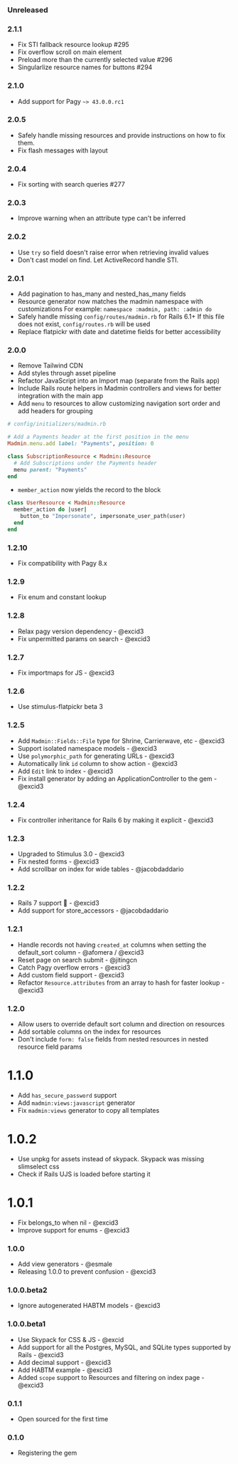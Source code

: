 ### Unreleased

### 2.1.1

- Fix STI fallback resource lookup #295
- Fix overflow scroll on main element
- Preload more than the currently selected value #296
- Singularlize resource names for buttons #294

### 2.1.0

- Add support for Pagy `~> 43.0.0.rc1`

### 2.0.5

- Safely handle missing resources and provide instructions on how to fix them.
- Fix flash messages with layout

### 2.0.4

- Fix sorting with search queries #277

### 2.0.3

- Improve warning when an attribute type can't be inferred

### 2.0.2

- Use `try` so field doesn't raise error when retrieving invalid values
- Don't cast model on find. Let ActiveRecord handle STI.

### 2.0.1

- Add pagination to has_many and nested_has_many fields
- Resource generator now matches the madmin namespace with customizations
  For example: `namespace :madmin, path: :admin do`
- Safely handle missing `config/routes/madmin.rb` for Rails 6.1+
  If this file does not exist, `config/routes.rb` will be used
- Replace flatpickr with date and datetime fields for better accessibility

### 2.0.0

- Remove Tailwind CDN
- Add styles through asset pipeline
- Refactor JavaScript into an Import map (separate from the Rails app)
- Include Rails route helpers in Madmin controllers and views for better integration with the main app
- Add `menu` to resources to allow customizing navigation sort order and add headers for grouping

```ruby
# config/initializers/madmin.rb

# Add a Payments header at the first position in the menu
Madmin.menu.add label: "Payments", position: 0
```

```ruby
class SubscriptionResource < Madmin::Resource
  # Add Subscriptions under the Payments header
  menu parent: "Payments"
end
```

- `member_action` now yields the record to the block

```ruby
class UserResource < Madmin::Resource
  member_action do |user|
    button_to "Impersonate", impersonate_user_path(user)
  end
end
```

### 1.2.10

- Fix compatibility with Pagy 8.x

### 1.2.9

- Fix enum and constant lookup

### 1.2.8

- Relax pagy version dependency - @excid3
- Fix unpermitted params on search - @excid3

### 1.2.7

- Fix importmaps for JS - @excid3

### 1.2.6

- Use stimulus-flatpickr beta 3

### 1.2.5

- Add `Madmin::Fields::File` type for Shrine, Carrierwave, etc - @excid3
- Support isolated namespace models - @excid3
- Use `polymorphic_path` for generating URLs - @excid3
- Automatically link `id` column to show action - @excid3
- Add `Edit` link to index - @excid3
- Fix install generator by adding an ApplicationController to the gem - @excid3

### 1.2.4

- Fix controller inheritance for Rails 6 by making it explicit - @excid3

### 1.2.3

- Upgraded to Stimulus 3.0 - @excid3
- Fix nested forms - @excid3
- Add scrollbar on index for wide tables - @jacobdaddario

### 1.2.2

- Rails 7 support 🚀 - @excid3
- Add support for store_accessors - @jacobdaddario

### 1.2.1

- Handle records not having `created_at` columns when setting the default_sort column - @afomera / @excid3
- Reset page on search submit - @jitingcn
- Catch Pagy overflow errors - @excid3
- Add custom field support - @excid3
- Refactor `Resource.attributes` from an array to hash for faster lookup - @excid3

### 1.2.0

- Allow users to override default sort column and direction on resources
- Add sortable columns on the index for resources
- Don't include `form: false` fields from nested resources in nested resource field params

# 1.1.0

- Add `has_secure_password` support
- Add `madmin:views:javascript` generator
- Fix `madmin:views` generator to copy all templates

# 1.0.2

- Use unpkg for assets instead of skypack. Skypack was missing slimselect css
- Check if Rails UJS is loaded before starting it

# 1.0.1

- Fix belongs_to when nil - @excid3
- Improve support for enums - @excid3

### 1.0.0

- Add view generators - @esmale
- Releasing 1.0.0 to prevent confusion - @excid3

### 1.0.0.beta2

- Ignore autogenerated HABTM models - @excid3

### 1.0.0.beta1

- Use Skypack for CSS & JS - @excid
- Add support for all the Postgres, MySQL, and SQLite types supported by Rails - @excid3
- Add decimal support - @excid3
- Add HABTM example - @excid3
- Added `scope` support to Resources and filtering on index page - @excid3

### 0.1.1

- Open sourced for the first time

### 0.1.0

- Registering the gem
